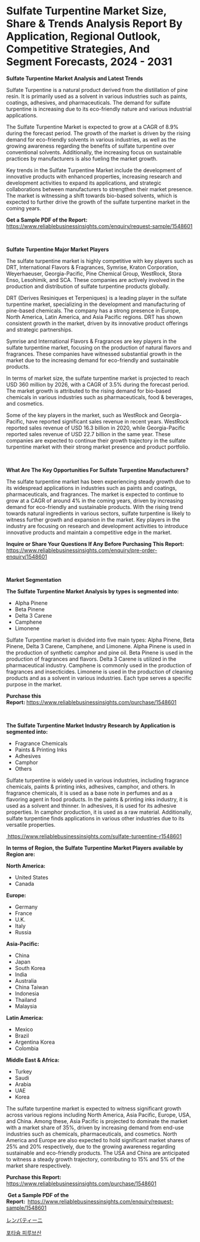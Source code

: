 <p><h1>Sulfate Turpentine Market Size, Share & Trends Analysis Report By Application, Regional Outlook, Competitive Strategies, And Segment Forecasts, 2024 - 2031</h1></p><p><strong>Sulfate Turpentine Market Analysis and Latest Trends</strong></p>
<p><p>Sulfate Turpentine is a natural product derived from the distillation of pine resin. It is primarily used as a solvent in various industries such as paints, coatings, adhesives, and pharmaceuticals. The demand for sulfate turpentine is increasing due to its eco-friendly nature and various industrial applications.</p><p>The Sulfate Turpentine Market is expected to grow at a CAGR of 8.9% during the forecast period. The growth of the market is driven by the rising demand for eco-friendly solvents in various industries, as well as the growing awareness regarding the benefits of sulfate turpentine over conventional solvents. Additionally, the increasing focus on sustainable practices by manufacturers is also fueling the market growth.</p><p>Key trends in the Sulfate Turpentine Market include the development of innovative products with enhanced properties, increasing research and development activities to expand its applications, and strategic collaborations between manufacturers to strengthen their market presence. The market is witnessing a shift towards bio-based solvents, which is expected to further drive the growth of the sulfate turpentine market in the coming years.</p></p>
<p><strong>Get a Sample PDF of the Report:&nbsp;</strong> <a href="https://www.reliablebusinessinsights.com/enquiry/request-sample/1548601">https://www.reliablebusinessinsights.com/enquiry/request-sample/1548601</a></p>
<p>&nbsp;</p>
<p><strong>Sulfate Turpentine Major Market Players</strong></p>
<p><p>The sulfate turpentine market is highly competitive with key players such as DRT, International Flavors & Fragrances, Symrise, Kraton Corporation, Weyerhaeuser, Georgia-Pacific, Pine Chemical Group, WestRock, Stora Enso, Lesohimik, and SCA. These companies are actively involved in the production and distribution of sulfate turpentine products globally.</p><p>DRT (Derives Resiniques et Terpeniques) is a leading player in the sulfate turpentine market, specializing in the development and manufacturing of pine-based chemicals. The company has a strong presence in Europe, North America, Latin America, and Asia Pacific regions. DRT has shown consistent growth in the market, driven by its innovative product offerings and strategic partnerships.</p><p>Symrise and International Flavors & Fragrances are key players in the sulfate turpentine market, focusing on the production of natural flavors and fragrances. These companies have witnessed substantial growth in the market due to the increasing demand for eco-friendly and sustainable products.</p><p>In terms of market size, the sulfate turpentine market is projected to reach USD 360 million by 2026, with a CAGR of 3.5% during the forecast period. The market growth is attributed to the rising demand for bio-based chemicals in various industries such as pharmaceuticals, food & beverages, and cosmetics.</p><p>Some of the key players in the market, such as WestRock and Georgia-Pacific, have reported significant sales revenue in recent years. WestRock reported sales revenue of USD 16.3 billion in 2020, while Georgia-Pacific reported sales revenue of USD 22.7 billion in the same year. These companies are expected to continue their growth trajectory in the sulfate turpentine market with their strong market presence and product portfolio.</p></p>
<p>&nbsp;</p>
<p><strong>What Are The Key Opportunities For Sulfate Turpentine Manufacturers?</strong></p>
<p><p>The sulfate turpentine market has been experiencing steady growth due to its widespread applications in industries such as paints and coatings, pharmaceuticals, and fragrances. The market is expected to continue to grow at a CAGR of around 4% in the coming years, driven by increasing demand for eco-friendly and sustainable products. With the rising trend towards natural ingredients in various sectors, sulfate turpentine is likely to witness further growth and expansion in the market. Key players in the industry are focusing on research and development activities to introduce innovative products and maintain a competitive edge in the market.</p></p>
<p><strong>Inquire or Share Your Questions If Any Before Purchasing This Report:</strong> <a href="https://www.reliablebusinessinsights.com/enquiry/pre-order-enquiry/1548601">https://www.reliablebusinessinsights.com/enquiry/pre-order-enquiry/1548601</a></p>
<p>&nbsp;</p>
<p><strong>Market Segmentation</strong></p>
<p><strong>The Sulfate Turpentine Market Analysis by types is segmented into:</strong></p>
<p><ul><li>Alpha Pinene</li><li>Beta Pinene</li><li>Delta 3 Carene</li><li>Camphene</li><li>Limonene</li></ul></p>
<p><p>Sulfate Turpentine market is divided into five main types: Alpha Pinene, Beta Pinene, Delta 3 Carene, Camphene, and Limonene. Alpha Pinene is used in the production of synthetic camphor and pine oil. Beta Pinene is used in the production of fragrances and flavors. Delta 3 Carene is utilized in the pharmaceutical industry. Camphene is commonly used in the production of fragrances and insecticides. Limonene is used in the production of cleaning products and as a solvent in various industries. Each type serves a specific purpose in the market.</p></p>
<p><strong>Purchase this Report:&nbsp;</strong><a href="https://www.reliablebusinessinsights.com/purchase/1548601">https://www.reliablebusinessinsights.com/purchase/1548601</a></p>
<p>&nbsp;</p>
<p><strong>The Sulfate Turpentine Market Industry Research by Application is segmented into:</strong></p>
<p><ul><li>Fragrance Chemicals</li><li>Paints & Printing Inks</li><li>Adhesives</li><li>Camphor</li><li>Others</li></ul></p>
<p><p>Sulfate turpentine is widely used in various industries, including fragrance chemicals, paints & printing inks, adhesives, camphor, and others. In fragrance chemicals, it is used as a base note in perfumes and as a flavoring agent in food products. In the paints & printing inks industry, it is used as a solvent and thinner. In adhesives, it is used for its adhesive properties. In camphor production, it is used as a raw material. Additionally, sulfate turpentine finds applications in various other industries due to its versatile properties.</p></p>
<p><a href="https://www.reliablebusinessinsights.com/sulfate-turpentine-r1548601">&nbsp;https://www.reliablebusinessinsights.com/sulfate-turpentine-r1548601</a></p>
<p><strong>In terms of Region, the Sulfate Turpentine Market Players available by Region are:</strong></p>
<p>
    <p> <strong> North America: </strong>
        <ul>
            <li>United States</li>
            <li>Canada</li>
        </ul>
        </p> 
    <p> <strong> Europe: </strong>
        <ul>
            <li>Germany</li>
            <li>France</li>
            <li>U.K.</li>
            <li>Italy</li>
            <li>Russia</li>
        </ul>
        </p> 
    <p> <strong> Asia-Pacific: </strong>
        <ul>
            <li>China</li>
            <li>Japan</li>
            <li>South Korea</li>
            <li>India</li>
            <li>Australia</li>
            <li>China Taiwan</li>
            <li>Indonesia</li>
            <li>Thailand</li>
            <li>Malaysia</li>
        </ul>
        </p> 
    <p> <strong> Latin America: </strong>
        <ul>
            <li>Mexico</li>
            <li>Brazil</li>
            <li>Argentina Korea</li>
            <li>Colombia</li>
        </ul>
        </p> 
    <p> <strong> Middle East & Africa: </strong>
        <ul>
            <li>Turkey</li>
            <li>Saudi</li>
            <li>Arabia</li>
            <li>UAE</li>
            <li>Korea</li>
        </ul>
    </p>
    </p>
<p><p>The sulfate turpentine market is expected to witness significant growth across various regions including North America, Asia Pacific, Europe, USA, and China. Among these, Asia Pacific is projected to dominate the market with a market share of 35%, driven by increasing demand from end-use industries such as chemicals, pharmaceuticals, and cosmetics. North America and Europe are also expected to hold significant market shares of 25% and 20% respectively, due to the growing awareness regarding sustainable and eco-friendly products. The USA and China are anticipated to witness a steady growth trajectory, contributing to 15% and 5% of the market share respectively.</p></p>
<p><strong>Purchase this Report: </strong><a href="https://www.reliablebusinessinsights.com/purchase/1548601">https://www.reliablebusinessinsights.com/purchase/1548601</a></p>
<p>&nbsp;<strong>Get a Sample PDF of the Report:&nbsp;&nbsp;</strong><a href="https://www.reliablebusinessinsights.com/enquiry/request-sample/1548601">https://www.reliablebusinessinsights.com/enquiry/request-sample/1548601</a></p>
<p><strong></strong></p>
<p><p><a href="https://github.com/sghwr779811674/Market-Research-Report-List-3/blob/main/15563323188.md">レンバティーニ</a></p><p><a href="https://github.com/vdhdwjyp90142/Market-Research-Report-List-3/blob/main/76061837277.md">포타슘 피루브산</a></p></p>